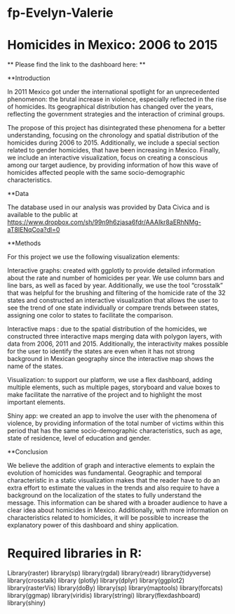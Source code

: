 # fp-Evelyn-Valerie

# Homicides in Mexico: 2006 to 2015

** Please find the link to the dashboard here: **



**Introduction

In 2011 Mexico got under the international spotlight for an unprecedented phenomenon: the brutal increase in violence, especially reflected in the rise of homicides. Its geographical distribution has changed over the years, reflecting the government strategies and the interaction of criminal groups.

The propose of this project has disintegrated these phenomena for a better understanding, focusing on the chronology and spatial distribution of the homicides during 2006 to 2015. Additionally, we include a special section related to gender homicides, that have been increasing in Mexico. Finally, we include an interactive visualization, focus on creating a conscious among our target audience, by providing information of how this wave of homicides affected people with the same socio-demographic characteristics.

**Data

The database used in our analysis was provided by Data Civica and is available to the public at https://www.dropbox.com/sh/99n9h6zjasa6fdr/AAAIkr8aERhNMg-aT8IENqCoa?dl=0

**Methods

For this project we use the following visualization elements:

Interactive graphs: created with ggplotly to provide detailed information about the rate and number of homicides per year. We use column bars and line bars, as well as faced by year. Additionally, we use the tool “crosstalk” that was helpful for the brushing and filtering of the homicide rate of the 32 states and constructed an interactive visualization that allows the user to see the trend of one state individually or compare trends between states, assigning one color to states to facilitate the comparison.

Interactive maps : due to the spatial distribution of the homicides, we constructed three interactive maps merging data with polygon layers, with data from 2006, 2011 and 2015. Additionally, the interactivity makes possible for the user to identify the states are even when it has not strong background in Mexican geography since the interactive map shows the name of the states.

Visualization: to support our platform, we use a flex dashboard, adding multiple elements, such as multiple pages, storyboard and value boxes to make facilitate the narrative of the project and to highlight the most important elements.

Shiny app: we created an app to involve the user with the phenomena of violence, by providing information of the total number of victims within this period that has the same socio-demographic characteristics, such as age, state of residence, level of education and gender.

**Conclusion

We believe the addition of graph and interactive elements to explain the evolution of homicides was fundamental. Geographic and temporal characteristic in a static visualization makes that the reader have to do an extra effort to estimate the values in the trends and also require to have a background on the localization of the states to fully understand the message. This information can be shared with a broader audience to have a clear idea about homicides in Mexico. Additionally, with more information on characteristics related to homicides, it will be possible to increase the explanatory power of this dashboard and shiny application.

# Required libraries in R:

Library(raster)
library(sp)
library(rgdal)
library(readr)
library(tidyverse)
library(crosstalk)
library (plotly)
library(dplyr)
library(ggplot2)
library(rasterVis)
library(doBy)
library(sp)
library(maptools)
library(forcats)
library(ggmap)
library(viridis)
library(stringi)
library(flexdashboard)
library(shiny)
